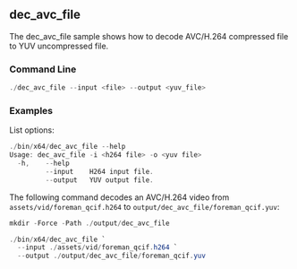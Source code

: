 ## dec_avc_file

The dec_avc_file sample shows how to decode AVC/H.264 compressed file to YUV uncompressed file.   

### Command Line

```powershell
./dec_avc_file --input <file> --output <yuv_file>
```

###	Examples

List options:

```powershell
./bin/x64/dec_avc_file --help
Usage: dec_avc_file -i <h264 file> -o <yuv file>
  -h,    --help
         --input    H264 input file.
         --output   YUV output file.
```

The following command decodes an AVC/H.264 video from `assets/vid/foreman_qcif.h264` to `output/dec_avc_file/foreman_qcif.yuv`:
  
```powershell
mkdir -Force -Path ./output/dec_avc_file

./bin/x64/dec_avc_file `
  --input ./assets/vid/foreman_qcif.h264 `
  --output ./output/dec_avc_file/foreman_qcif.yuv
```



